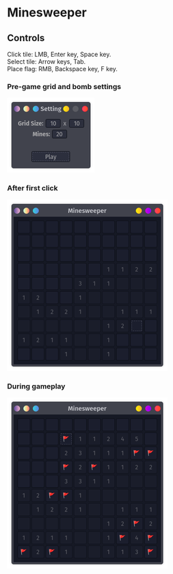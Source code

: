 # Minesweeper

## Controls
Click tile: LMB, Enter key, Space key.<br />
Select tile: Arrow keys, Tab.<br />
Place flag: RMB, Backspace key, F key.<br />

### Pre-game grid and bomb settings

![Pre-game Settings image](README/Pre-gameSettings.png)

### After first click

![First Click image](README/FirstClick.png)

### During gameplay

![Gameplay image](README/MidGameplay.png)
